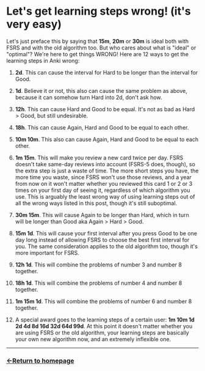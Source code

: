 # Let's get learning steps wrong! (it's very easy)

Let's just preface this by saying that **15m**, **20m** or **30m** is ideal both with FSRS and with the old algorithm too. But who cares about what is "ideal" or "optimal"? We're here to get things WRONG! Here are 12 ways to get the learning steps in Anki wrong:

1) **​2d**. This can cause the interval for Hard to be longer than the interval for Good.

2) **1d**. Believe it or not, this also can cause the same problem as above, because it can somehow turn Hard into 2d, don't ask how.

3) **12h**. This can cause Hard and Good to be equal. It's not as bad as Hard > Good, but still undesirable.

4) **18h**. This can cause Again, Hard and Good to be equal to each other.

5) **10m 10m**. This also can cause Again, Hard and Good to be equal to each other.

6) **1m 15m**. This will make you review a new card twice per day. FSRS doesn't take same-day reviews into account (FSRS-5 does, though), so the extra step is just a waste of time. The more short steps you have, the more time you waste, since FSRS won't use those reviews, and a year from now on it won't matter whether you reviewed this card 1 or 2 or 3 times on your first day of seeing it, regardless of which algorithm you use. This is arguably the least wrong way of using learning steps out of all the wrong ways listed in this post, though it's still suboptimal.

7) **30m 15m**. This will cause Again to be longer than Hard, which in turn will be longer than Good aka Again > Hard > Good.

8) **15m 1d**. This will cause your first interval after you press Good to be one day long instead of allowing FSRS to choose the best first interval for you. The same consideration applies to the old algorithm too, though it's more important for FSRS.

9) **12h 1d**. This will combine the problems of number 3 and number 8 together.

10) **18h 1d**. This will combine the problems of number 4 and number 8 together.

11) **1m 15m 1d**. This will combine the problems of number 6 and number 8 together.

12) A special award goes to the learning steps of a certain user: **1m 10m 1d 2d 4d 8d 16d 32d 64d 99d**. At this point it doesn't matter whether you are using FSRS or the old algorithm, your learning steps are basically your own new algorithm now, and an extremely inflexible one.


___
### [←Return to homepage](https://expertium.github.io/)
